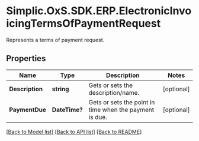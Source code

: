 # Simplic.OxS.SDK.ERP.ElectronicInvoicingTermsOfPaymentRequest
Represents a terms of payment request.

## Properties

Name | Type | Description | Notes
------------ | ------------- | ------------- | -------------
**Description** | **string** | Gets or sets the description/name. | [optional] 
**PaymentDue** | **DateTime?** | Gets or sets the point in time when the payment is due. | [optional] 

[[Back to Model list]](../README.md#documentation-for-models) [[Back to API list]](../README.md#documentation-for-api-endpoints) [[Back to README]](../README.md)


